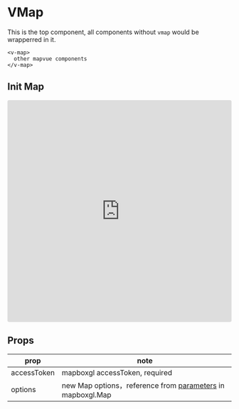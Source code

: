 # VMap

This is the top component, all components without `vmap` would be wrapperred in it.

```
<v-map>
  other mapvue components
</v-map>
```

## Init Map

<iframe src="https://codesandbox.io/embed/mapvue-vmap-5d689r?fontsize=14&hidenavigation=1&module=%2Fsrc%2FApp.vue&theme=dark"
     style="width:100%; height:500px; border:0; border-radius: 4px; overflow:hidden;"
     title="mapvue/vmap"
     allow="accelerometer; ambient-light-sensor; camera; encrypted-media; geolocation; gyroscope; hid; microphone; midi; payment; usb; vr; xr-spatial-tracking"
     sandbox="allow-forms allow-modals allow-popups allow-presentation allow-same-origin allow-scripts"
   ></iframe>

## Props

| prop        | note                                                                                                                       |
| ----------- | -------------------------------------------------------------------------------------------------------------------------- |
| accessToken | mapboxgl accessToken, required                                                                                             |
| options     | new Map options，reference from [parameters](https://docs.mapbox.com/mapbox-gl-js/api/map/#map-parameters) in mapboxgl.Map |
